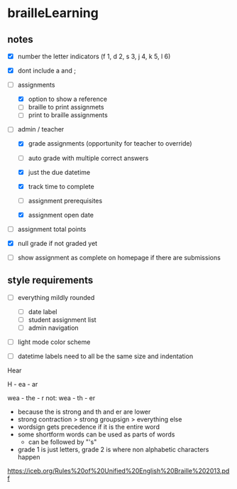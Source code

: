 # brailleLearning


## notes

- [x] number the letter indicators (f 1, d 2, s 3, j 4, k 5, l 6)
- [x] dont include a and ;
- [ ] assignments
  - [x] option to show a reference
  <!-- - [ ] option to hide text live feed (always hidden for now) -->
  - [ ] braille to print assignmets
  - [ ] print to braille assignments
- [ ] admin / teacher
  - [x] grade assignments (opportunity for teacher to override)
  - [ ] auto grade with multiple correct answers
  - [x] just the due datetime
  - [x] track time to complete
  - [ ] assignment prerequisites
  - [x] assignment open date


- [ ] assignment total points
- [x] null grade if not graded yet
- [ ] show assignment as complete on homepage if there are submissions



## style requirements

- [ ] everything mildly rounded
  - [ ] date label
  - [ ] student assignment list
  - [ ] admin navigation

- [ ] light mode color scheme
- [ ] datetime labels need to all be the same size and indentation


Hear

H - ea - ar


wea - the - r
not: wea - th - er
- because the is strong and th and er are lower
- strong contraction > strong groupsign > everything else
- wordsign gets precedence if it is the entire word
- some shortform words can be used as parts of words
  - can be followed by "'s"
- grade 1 is just letters, grade 2 is where non alphabetic characters happen

https://iceb.org/Rules%20of%20Unified%20English%20Braille%202013.pdf